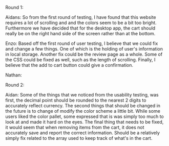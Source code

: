 Round 1:

  Aidans: So from the first round of testing, I have found that this website  requires a lot of scrolling and and the colors seem to be a bit too bright. Furthermore we have decided that for the desktop app, the cart should really be on the right hand side of the screen rather than at the bottom.

  Enzo: Based off the first round of user testing, I believe that we could fix and change a few things. One of which is the holding of user's information in local storage. Another fix could be the review page as a whole. Some of the CSS could be fixed as well, such as the length of scrolling. Finally, I believe that the add to cart button could give a confirmation.

  Nathan:


Round 2:

  Aidan: Some of the things that we noticed from the usability testing, was first, the decimal point should be rounded to the nearest 2 digits to accurately reflect currency. The second things that should be changed in the future is to change of modify the color scheme a little bit. While some users liked the color pallet, some expressed that is was simply too much to look at and made it hard on the eyes. The final thing that needs to be fixed, it would seem that when removing items from the cart, it does not accurately save and report the correct information. Should be a relatively simply fix related to the array used to keep track of what's in the cart.
